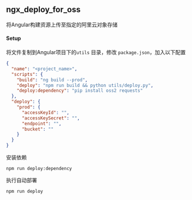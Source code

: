 ## ngx_deploy_for_oss

将Angular构建资源上传至指定的阿里云对象存储

#### Setup

将文件复制到Angular项目下的`utils` 目录，修改 `package.json`，加入以下配置

```json
{
  "name": "<project_name>",
  "scripts": {
    "build": "ng build --prod",
    "deploy": "npm run build && python utils/deploy.py",
    "deploy:dependency": "pip install oss2 requests"
  },
  "deploy": {
    "prod": {
      "accessKeyId": "",
      "accessKeySecret": "",
      "endpoint": "",
      "bucket": ""
    }
  }
}
```

安装依赖

```shell script
npm run deploy:dependency
```

执行自动部署

```shell script
npm run deploy
```